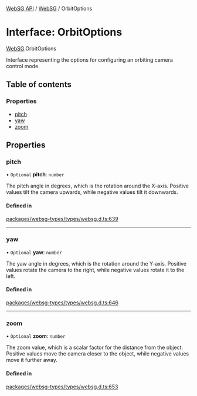 [WebSG API](../README.md) / [WebSG](../modules/WebSG.md) / OrbitOptions

# Interface: OrbitOptions

[WebSG](../modules/WebSG.md).OrbitOptions

Interface representing the options for configuring an orbiting camera control mode.

## Table of contents

### Properties

- [pitch](WebSG.OrbitOptions.md#pitch)
- [yaw](WebSG.OrbitOptions.md#yaw)
- [zoom](WebSG.OrbitOptions.md#zoom)

## Properties

### pitch

• `Optional` **pitch**: `number`

The pitch angle in degrees, which is the rotation around the X-axis.
Positive values tilt the camera upwards, while negative values tilt it downwards.

#### Defined in

[packages/websg-types/types/websg.d.ts:639](https://github.com/thirdroom/thirdroom/blob/fe402010/packages/websg-types/types/websg.d.ts#L639)

___

### yaw

• `Optional` **yaw**: `number`

The yaw angle in degrees, which is the rotation around the Y-axis.
Positive values rotate the camera to the right, while negative values rotate it to the left.

#### Defined in

[packages/websg-types/types/websg.d.ts:646](https://github.com/thirdroom/thirdroom/blob/fe402010/packages/websg-types/types/websg.d.ts#L646)

___

### zoom

• `Optional` **zoom**: `number`

The zoom value, which is a scalar factor for the distance from the object.
Positive values move the camera closer to the object, while negative values move it further away.

#### Defined in

[packages/websg-types/types/websg.d.ts:653](https://github.com/thirdroom/thirdroom/blob/fe402010/packages/websg-types/types/websg.d.ts#L653)
